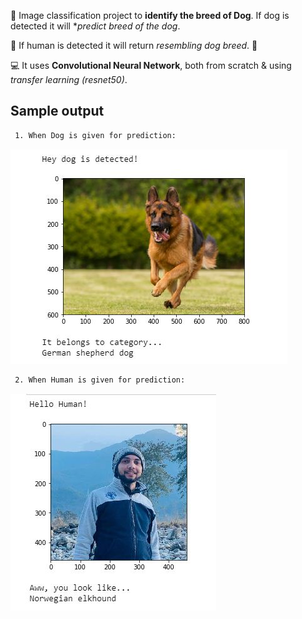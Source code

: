 :dog: Image classification project to **identify the breed of Dog**. If dog is detected it will **predict breed of the dog*. 

:boy: If human is detected it will return *resembling dog breed*. :woman:

:computer: It uses **Convolutional Neural Network**, both from scratch & using *transfer learning (resnet50)*.

## Sample output
```diff
 1. When Dog is given for prediction: 
```

![](https://github.com/NirmalSilwal/UDACITY-Deep-Learning-Nanodegree-PROJECTS/blob/master/2.%20Dog-Breed%20Classifier/dog.JPG)

```diff
 2. When Human is given for prediction: 
```

![](https://github.com/NirmalSilwal/UDACITY-Deep-Learning-Nanodegree-PROJECTS/blob/master/2.%20Dog-Breed%20Classifier/me1.JPG)
